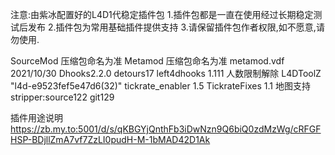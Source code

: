 注意:由紫冰配置好的L4D1代稳定插件包
1.插件包都是一直在使用经过长期稳定测试后发布
2.插件包为常用基础插件提供支持
3.请保留插件包作者权限,如不愿意,请勿使用.

SourceMod	压缩包命名为准
Metamod		压缩包命名为准
metamod.vdf	2021/10/30
Dhooks2.2.0	detours17
left4dhooks	1.111
人数限制解除	L4DToolZ	"l4d-e9523fef5e47d6(32)"
tickrate_enabler	1.5
TickrateFixes	1.1
地图支持		stripper:source122	git129

插件用途说明
https://zb.my.to:5001/d/s/qKBGYjQnthFb3iDwNzn9Q6biQ0zdMzWg/cRFGFHSP-BDjllZmA7vf7ZzLI0pudH-M-1bMAD42D1Ak